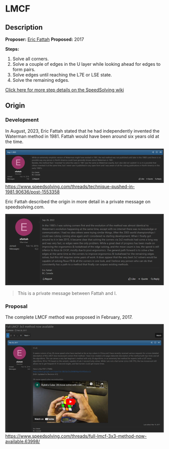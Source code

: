 # LMCF

## Description

**Proposer:** [Eric Fattah](CubingContributors/MethodDevelopers.md#fattah-eric)
**Proposed:** 2017

**Steps:**

1. Solve all corners.
2. Solve a couple of edges in the U layer while looking ahead for edges to form pairs.
3. Solve edges until reaching the L7E or LSE state.
4. Solve the remaining edges.

[Click here for more step details on the SpeedSolving wiki](https://www.speedsolving.com/wiki/index.php/LMCF)

## Origin

### Development

In August, 2023, Eric Fattah stated that he had independently invented the Waterman method in 1981. Fattah would have been around six years old at the time.

![](img/LMCF/Fattah1.png)
https://www.speedsolving.com/threads/technique-pushed-in-1981.90636/post-1553358

Eric Fattah described the origin in more detail in a private message on speedsolving.com.

![](img/LMCF/Fattah2.png)

>This is a private message between Fattah and I.

### Proposal

The complete LMCF method was proposed in February, 2017.

![](img/LMCF/Proposal.png)
https://www.speedsolving.com/threads/full-lmcf-3x3-method-now-available.63998/